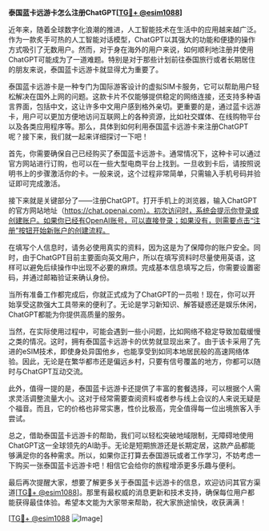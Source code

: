 **泰国蓝卡远游卡怎么注册ChatGPT[[TG💪+ @esim1088](https://t.me/s/esim1088)]**

近年来，随着全球数字化浪潮的推进，人工智能技术在生活中的应用越来越广泛。作为一款炙手可热的人工智能对话模型，ChatGPT以其强大的功能和便捷的操作方式吸引了无数用户。然而，对于身在海外的用户来说，如何顺利地注册并使用ChatGPT可能成为了一道难题。特别是对于那些计划前往泰国旅行或者长期居住的朋友来说，泰国蓝卡远游卡就显得尤为重要了。

泰国蓝卡远游卡是一种专门为国际游客设计的虚拟SIM卡服务，它可以帮助用户轻松解决在国外上网的问题。这款卡片不仅能够提供稳定的网络连接，还支持多种语言界面，包括中文，这让许多中文用户感到格外亲切。更重要的是，通过蓝卡远游卡，用户可以更加方便地访问互联网上的各种资源，比如社交媒体、在线购物平台以及各类应用程序等。那么，具体到如何利用泰国蓝卡远游卡来注册ChatGPT呢？接下来，我们就一起来详细探讨一下吧！

首先，你需要确保自己已经购买了泰国蓝卡远游卡。通常情况下，这种卡可以通过官方网站进行订购，也可以在一些大型电商平台上找到。一旦收到卡后，请按照说明书上的步骤激活你的卡。一般来说，这个过程非常简单，只需输入手机号码并验证即可完成激活。

接下来就是关键部分了——注册ChatGPT。打开手机上的浏览器，输入ChatGPT的官方网站地址（https://chat.openai.com）。初次访问时，系统会提示你登录或创建账户。如果你已经有OpenAI账号，可以直接登录；如果没有，则需要点击“注册”按钮开始新账户的创建流程。

在填写个人信息时，请务必使用真实的资料，因为这是为了保障你的账户安全。同时，由于ChatGPT目前主要面向英文用户，所以在填写资料时尽量使用英语，这样可以避免后续操作中出现不必要的麻烦。完成基本信息填写之后，你需要设置密码，并通过邮箱验证来确认身份。

当所有准备工作都完成后，你就正式成为了ChatGPT的一员啦！现在，你可以开始享受这款强大工具带来的便利了。无论是学习新知识、解答疑惑还是娱乐休闲，ChatGPT都能为你提供高质量的服务。

当然，在实际使用过程中，可能会遇到一些小问题，比如网络不稳定导致加载缓慢之类的情况。这时，拥有泰国蓝卡远游卡的优势就显现出来了。由于该卡采用了先进的eSIM技术，即使身处异国他乡，也能享受到如同本地居民般的高速网络体验。因此，无论是在繁华都市还是偏远乡村，只要有信号覆盖的地方，你都可以随时与ChatGPT互动交流。

此外，值得一提的是，泰国蓝卡远游卡还提供了丰富的套餐选择，可以根据个人需求灵活调整流量大小。这对于经常需要查阅资料或者参与线上会议的人来说无疑是个福音。而且，它的价格也非常实惠，性价比极高，完全值得每一位出境旅客入手尝试。

总之，借助泰国蓝卡远游卡的帮助，我们可以轻松突破地域限制，无障碍地使用ChatGPT这一全球领先的AI助手。无论是短期旅游还是长期定居，这款产品都能够满足你的各种需求。所以，如果你正打算去泰国游玩或者工作学习，不妨考虑一下购买一张泰国蓝卡远游卡吧！相信它会给你的旅程增添更多乐趣与便利。

最后再次提醒大家，想要了解更多关于泰国蓝卡远游卡的信息，欢迎访问其官方渠道[[TG💪+ @esim1088](https://t.me/s/esim1088)]。那里有最权威的消息更新和技术支持，确保每位用户都能获得最佳体验。希望本文能为大家带来帮助，祝大家旅途愉快，收获满满！

[[TG💪+ @esim1088](https://t.me/s/esim1088) ![Image](https://i.postimg.cc/4NQfJmqS/Snipaste-2025-05-13-00-14-12.png)]